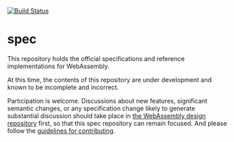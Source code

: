 [![Build Status](https://travis-ci.org/WebAssembly/spec.svg?branch=master)](https://travis-ci.org/WebAssembly/spec)

# spec

This repository holds the official specifications and reference implementations
for WebAssembly.

At this time, the contents of this repository are under development and known
to be incomplete and incorrect.

Participation is welcome. Discussions about new features, significant semantic
changes, or any specification change likely to generate substantial discussion
should take place in
[the WebAssembly design repository](https://github.com/WebAssembly/design)
first, so that this spec repository can remain focused. And please follow the
[guidelines for contributing](Contributing.md).
